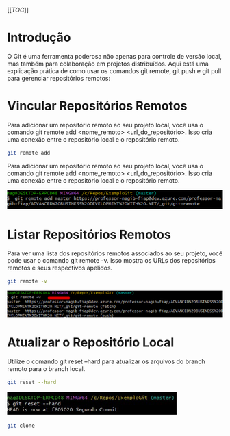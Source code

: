 [[_TOC_]]

# Introdução

O Git é uma ferramenta poderosa não apenas para controle de versão local, mas também para colaboração em projetos distribuídos. Aqui está uma explicação prática de como usar os comandos git remote, git push e git pull para gerenciar repositórios remotos:

# Vincular Repositórios Remotos

Para adicionar um repositório remoto ao seu projeto local, você usa o comando git remote add <nome_remoto> <url_do_repositório>. Isso cria uma conexão entre o repositório local e o repositório remoto.

```bash
git remote add
```
      
Para adicionar um repositório remoto ao seu projeto local, você usa o comando git remote add <nome_remoto> <url_do_repositório>. Isso cria uma conexão entre o repositório local e o repositório remoto.

![image.png](/.attachments/image-ddf6ed0b-aca3-4aa4-a1a1-fd8b9c0fc774.png)

# Listar Repositórios Remotos
      
Para ver uma lista dos repositórios remotos associados ao seu projeto, você pode usar o comando git remote -v. Isso mostra os URLs dos repositórios remotos e seus respectivos apelidos.

```bash   
git remote -v
```
![image.png](/.attachments/image-bb787081-9e31-414d-a118-9d328091372b.png)

# Atualizar o Repositório Local
      
Utilize o comando git reset –hard para atualizar os arquivos do branch remoto para o branch local.

```bash
git reset --hard
```

![image.png](/.attachments/image-e76c9c79-97ae-4e2b-ad10-a545f1bb9fdc.png)

```bash
git clone
```